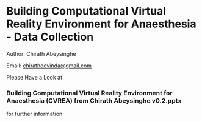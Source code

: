 <h1>Building Computational Virtual Reality Environment for Anaesthesia - Data Collection</h1>

Author: Chirath Abeysinghe

Email: chirathdevinda@gmail.com

Please Have a Look at <h3>Building Computational Virtual Reality Environment for Anaesthesia (CVREA) from Chirath Abeysinghe v0.2.pptx</h3>
for further information

